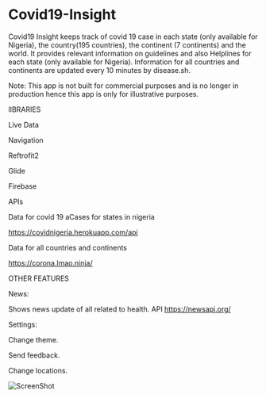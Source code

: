 # Covid19-Insight


Covid19 Insight keeps track of covid 19 case in each state (only available for Nigeria), the country(195 countries), the continent (7 continents) and the world.
It provides relevant information on guidelines and also Helplines for each state (only available for Nigeria). Information for all countries and continents are updated every 10 minutes by disease.sh.


Note: This app is not built for commercial purposes and is no longer in production hence this app is only for illustrative purposes.




lIBRARIES

Live Data

Navigation

Reftrofit2

Glide

Firebase




APIs

Data for covid 19 aCases for states in nigeria

https://covidnigeria.herokuapp.com/api




Data for all countries and continents

https://corona.lmao.ninja/



OTHER FEATURES

News:

Shows news update of all related to health.
API https://newsapi.org/


Settings:  

Change theme.

Send feedback.

Change locations.



![ScreenShot](https://github.com/commitware/Covid19-Insight-Nigeria/blob/master/screenshot%20(6).jpg)














